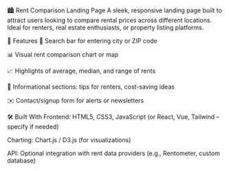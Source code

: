 🏙️ Rent Comparison Landing Page
A sleek, responsive landing page built to attract users looking to compare rental prices across different locations. Ideal for renters, real estate enthusiasts, or property listing platforms.

🌟 Features
📍 Search bar for entering city or ZIP code

📊 Visual rent comparison chart or map

📈 Highlights of average, median, and range of rents

🧠 Informational sections: tips for renters, cost-saving ideas

✉️ Contact/signup form for alerts or newsletters

🛠️ Built With
Frontend: HTML5, CSS3, JavaScript (or React, Vue, Tailwind – specify if needed)

Charting: Chart.js / D3.js (for visualizations)

API: Optional integration with rent data providers (e.g., Rentometer, custom database)
